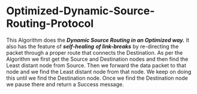 # Optimized-Dynamic-Source-Routing-Protocol
This Algorithm does the _**Dynamic Source Routing in an Optimized way.**_
It also has the feature of _**self-healing**_ _**of link-breaks**_ by re-directing the packet 
through a proper route that connects the Destination.
  As per the Algorithm we first get the Source and Destination nodes and then find the Least distant node from Source.
  Then we forward the data packet to that node and we find the Least distant node from that node. We keep on doing this
  until we find the Destination node. Once we find the Destination node we pause there and return a Success message.
